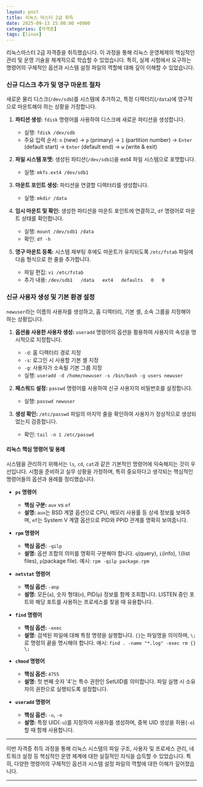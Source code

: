 ```yaml
---
layout: post
title: 리눅스 마스터 2급 취득
date: 2025-09-13 15:00:00 +0900
categories: [자격증]
tags: [linux]
---
```

리눅스마스터 2급 자격증을 취득했습니다. 이 과정을 통해 리눅스 운영체제의 핵심적인 관리 및 운영 기술을 체계적으로 학습할 수 있었습니다. 특히, 실제 시험에서 요구하는 명령어의 구체적인 옵션과 시스템 설정 파일의 역할에 대해 깊이 이해할 수 있었습니다.

### 신규 디스크 추가 및 영구 마운트 절차

새로운 물리 디스크(`/dev/sdb`)를 시스템에 추가하고, 특정 디렉터리(`/data`)에 영구적으로 마운트해야 하는 상황을 가정합니다.

1.  **파티션 생성:** `fdisk` 명령어를 사용하여 디스크에 새로운 파티션을 생성합니다.
    *   실행: `fdisk /dev/sdb`
    *   주요 입력 순서: `n` (new) -> `p` (primary) -> `1` (partition number) -> `Enter` (default start) -> `Enter` (default end) -> `w` (write & exit)

2.  **파일 시스템 포맷:** 생성된 파티션(`/dev/sdb1`)을 ext4 파일 시스템으로 포맷합니다.
    *   실행: `mkfs.ext4 /dev/sdb1`

3.  **마운트 포인트 생성:** 파티션을 연결할 디렉터리를 생성합니다.
    *   실행: `mkdir /data`

4.  **임시 마운트 및 확인:** 생성한 파티션을 마운트 포인트에 연결하고, `df` 명령어로 마운트 상태를 확인합니다.
    *   실행: `mount /dev/sdb1 /data`
    *   확인: `df -h`

5.  **영구 마운트 등록:** 시스템 재부팅 후에도 마운트가 유지되도록 `/etc/fstab` 파일에 다음 형식으로 한 줄을 추가합니다.
    *   파일 편집: `vi /etc/fstab`
    *   추가 내용: `/dev/sdb1   /data   ext4   defaults   0   0`

### 신규 사용자 생성 및 기본 환경 설정

`newuser`라는 이름의 사용자를 생성하고, 홈 디렉터리, 기본 셸, 소속 그룹을 지정해야 하는 상황입니다.

1.  **옵션을 사용한 사용자 생성:** `useradd` 명령어의 옵션을 활용하여 사용자의 속성을 명시적으로 지정합니다.
    *   `-d`: 홈 디렉터리 경로 지정
    *   `-s`: 로그인 시 사용할 기본 셸 지정
    *   `-g`: 사용자가 소속될 기본 그룹 지정
    *   실행: `useradd -d /home/newuser -s /bin/bash -g users newuser`

2.  **패스워드 설정:** `passwd` 명령어를 사용하여 신규 사용자의 비밀번호를 설정합니다.
    *   실행: `passwd newuser`

3.  **생성 확인:** `/etc/passwd` 파일의 마지막 줄을 확인하여 사용자가 정상적으로 생성되었는지 검증합니다.
    *   확인: `tail -n 1 /etc/passwd`

#### 리눅스 핵심 명령어 및 용례

시스템을 관리하기 위해서는 `ls`, `cd`, `cat`과 같은 기본적인 명령어에 익숙해지는 것이 우선입니다. 시험을 준비하고 실무 상황을 가정하며, 특히 중요하다고 생각되는 핵심적인 명령어들의 옵션과 용례를 정리했습니다.

*   **`ps` 명령어**
    *   **핵심 구분:** `aux` vs `ef`
    *   **설명:** `aux`는 BSD 계열 옵션으로 CPU, 메모리 사용률 등 상세 정보를 보여주며, `ef`는 System V 계열 옵션으로 PID와 PPID 관계를 명확히 보여줍니다.

*   **`rpm` 명령어**
    *   **핵심 옵션:** `-qilp`
    *   **설명:** 옵션 조합의 의미를 명확히 구분해야 합니다. `q`(query), `i`(info), `l`(list files), `p`(package file). 예시: `rpm -qilp package.rpm`

*   **`netstat` 명령어**
    *   **핵심 옵션:** `-anp`
    *   **설명:** 모든(`a`), 숫자 형태(`n`), PID(`p`) 정보를 함께 조회합니다. LISTEN 중인 포트와 해당 포트를 사용하는 프로세스를 찾을 때 유용합니다.

*   **`find` 명령어**
    *   **핵심 옵션:** `-exec`
    *   **설명:** 검색된 파일에 대해 특정 명령을 실행합니다. `{}`는 파일명을 의미하며, `\;`로 명령의 끝을 명시해야 합니다. 예시: `find . -name "*.log" -exec rm {} \;`

*   **`chmod` 명령어**
    *   **핵심 옵션:** `4755`
    *   **설명:** 첫 번째 숫자 '4'는 특수 권한인 SetUID를 의미합니다. 파일 실행 시 소유자의 권한으로 실행되도록 설정합니다.

*   **`useradd` 명령어**
    *   **핵심 옵션:** `-u`, `-o`
    *   **설명:** 특정 UID(`-u`)를 지정하여 사용자를 생성하며, 중복 UID 생성을 허용(`-o`)할 때 함께 사용합니다.

---

이번 자격증 취득 과정을 통해 리눅스 시스템의 파일 구조, 사용자 및 프로세스 관리, 네트워크 설정 등 핵심적인 운영 체계에 대한 실질적인 지식을 습득할 수 있었습니다. 특히, 다양한 명령어의 구체적인 옵션과 시스템 설정 파일의 역할에 대한 이해가 깊어졌습니다.


<hr class="short-rule">





